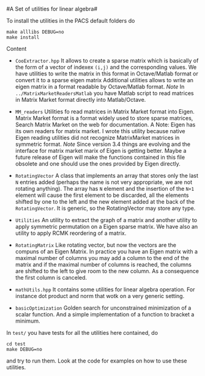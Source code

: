 #A Set of utilities for linear algebra#

To install the utilities in the PACS default folders do

    make alllibs DEBUG=no
    make install

Content

* `CooExtractor.hpp` It allows to create a sparse matrix which is
 	basically of the form of a vector of indexex `(i,j)` and the
 	corresponding values.  We have utilities to write the matrix in
 	this format in Octave/Matlab format or convert it to a sparse
 	eigen matrix Additional utilities allows to write an eigen matrix
 	in a format readable by Octave/Matlab format. *Note* In
 	`../MatrixMarketReadersMatlab` you have Matlab script to read
 	matrices in Matrix Market format directly into Matlab/Octave.
    

* `MM_readers` Utilities fo read matrices in Matrix Market format
 	into Eigen. Matrix Market format is a format widely used to store
 	sparse matrices, Search Matrix Market on the web for
 	documentation. A Note: Eigen has its own readers for matrix
 	market. I wrote this utility because native Eigen reading
 	utilities did not recognize MatrixMarket matrices in symmetric
 	format. *Note* Since version 3.4 things are evolving and the
 	interface for matrix market marix of Eigen is getting
 	better. Maybe a future release of Eigen will make the functions
 	contained in this file obsolete and one should use the ones
 	provided by Eigen directly.
 	
* `RotatingVector` A class that implements an array that stores only
	the last `N` entries added (perhaps the name is not very
	appropriate, we are not rotating anything). The array has `N`
	element and the insertion of the `N+1` element will cause the first
	element to be discarded, all the elements shifted by one to the
	left and the new element added at the back of the `RotatingVector`.
    It is generic, so the RotatingVector may store any type.
	
* `Utilities` An utility to extract the graph of a matrix and another
  utility to apply symmetric permutation on a Eigen sparse matrix. We
  have also an utility to apply RCMK reordering of a matrix.
 
* `RotatingMatrix` Like rotating vector, but now the vectors are the compuns of an Eigen Matrix. In practice you have an Eigen matrix with a maximal number of columns
you may add a column to the end of the matrix and if the maximal number of columns is reached, the columns are shifted to the left to give room to the new column. As a consequence the first column is canceled.

* `mathUtils.hpp` It contains some utilities for linear algebra operation. For instance dot product and norm that wotk on a very generic setting.

* `basicOptimization` Golden search for unconstrained minimization of a scalar function. And a simple implementation of a function to bracket a minimum. 
 
In `test/` you have tests for all the utilities here contained, do

    cd test
    make DEBUG=no

and try to run them. Look at the code for examples on how to use these
utilities.
 
